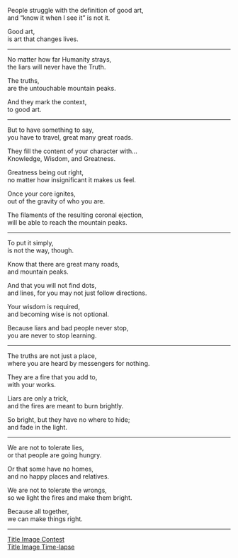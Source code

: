 People struggle with the definition of good art,\
and “know it when I see it” is not it.

Good art,\
is art that changes lives.

---

No matter how far Humanity strays,\
the liars will never have the Truth.

The truths,\
are the untouchable mountain peaks.

And they mark the context,\
to good art.

---

But to have something to say,\
you have to travel, great many great roads.

They fill the content of your character with...\
Knowledge, Wisdom, and Greatness.

Greatness being out right,\
no matter how insignificant it makes us feel.

Once your core ignites,\
out of the gravity of who you are.

The filaments of the resulting coronal ejection,\
will be able to reach the mountain peaks.

---

To put it simply,\
is not the way, though.

Know that there are great many roads,\
and mountain peaks.

And that you will not find dots,\
and lines, for you may not just follow directions.

Your wisdom is required,\
and becoming wise is not optional.

Because liars and bad people never stop,\
you are never to stop learning.

---

The truths are not just a place,\
where you are heard by messengers for nothing.

They are a fire that you add to,\
with your works.

Liars are only a trick,\
and the fires are meant to burn brightly.

So bright, but they have no where to hide;\
and fade in the light.

---

We are not to tolerate lies,\
or that people are going hungry.

Or that some have no homes,\
and no happy places and relatives.

We are not to tolerate the wrongs,\
so we light the fires and make them bright.

Because all together,\
we can make things right.

---

[Title Image Contest](https://www.reddit.com/r/redditgetsdrawn/comments/wklndi/this_is_my_cat/ik6zfem/?context=3)\
[Title Image Time-lapse](https://youtu.be/95pRl30uS5k)
